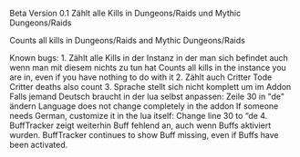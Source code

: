 Beta Version 0.1
Zählt alle Kills in Dungeons/Raids und Mythic Dungeons/Raids

Counts all kills in Dungeons/Raids and Mythic Dungeons/Raids

Known bugs:
1. 
Zählt alle Kills in der Instanz in der man sich befindet auch wenn man mit diesem nichts zu tun hat 
Counts all kills in the instance you are in, even if you have nothing to do with it 
2. 
Zählt auch Critter Tode
Critter deaths also count
3. 
Sprache stellt sich nicht komplett um im Addon
Falls jemand Deutsch braucht in der lua selbst anpassen:
Zeile 30 in "de" ändern
Language does not change completely in the addon
If someone needs German, customize it in the lua itself:
Change line 30 to “de
4. 
BuffTracker zeigt weiterhin Buff fehlend an, auch wenn Buffs aktiviert wurden.
BuffTracker continues to show Buff missing, even if Buffs have been activated.
